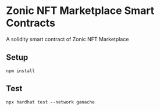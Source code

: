# Zonic NFT Marketplace Smart Contracts

A solidity smart contract of Zonic NFT Marketplace

## Setup

```
npm install
```

## Test

```
npx hardhat test --network ganache
```
